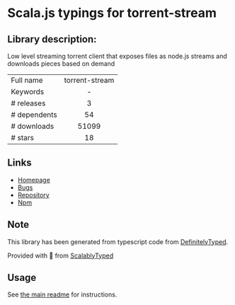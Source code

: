 
# Scala.js typings for torrent-stream


## Library description:
Low level streaming torrent client that exposes files as node.js streams and downloads pieces based on demand

|                    |                 |
| ------------------ | :-------------: |
| Full name          | torrent-stream |
| Keywords           | - |
| # releases         | 3 |
| # dependents       | 54 |
| # downloads        | 51099 |
| # stars            | 18 |

## Links
- [Homepage](https://github.com/mafintosh/torrent-stream#readme)
- [Bugs](https://github.com/mafintosh/torrent-stream/issues)
- [Repository](https://github.com/mafintosh/torrent-stream)
- [Npm](https://www.npmjs.com/package/torrent-stream)
    


## Note
This library has been generated from typescript code from [DefinitelyTyped](https://definitelytyped.org).

Provided with :purple_heart: from [ScalablyTyped](https://github.com/oyvindberg/ScalablyTyped)

## Usage
See [the main readme](../../readme.md) for instructions.


